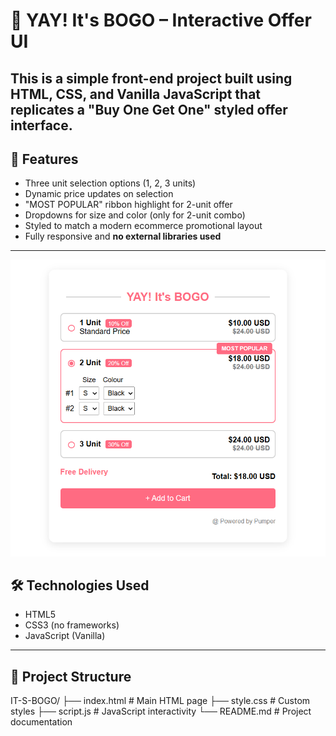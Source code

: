 # 🎉 YAY! It's BOGO – Interactive Offer UI

This is a simple front-end project built using **HTML, CSS, and Vanilla JavaScript** that replicates a "Buy One Get One" styled offer interface.
---

## 🚀 Features

- Three unit selection options (1, 2, 3 units)
- Dynamic price updates on selection
- "MOST POPULAR" ribbon highlight for 2-unit offer
- Dropdowns for size and color (only for 2-unit combo)
- Styled to match a modern ecommerce promotional layout
- Fully responsive and **no external libraries used**

---
![Bogo Image](image.png)
## 🛠️ Technologies Used

- HTML5
- CSS3 (no frameworks)
- JavaScript (Vanilla)

---

## 📂 Project Structure

IT-S-BOGO/
├── index.html # Main HTML page
├── style.css # Custom styles
├── script.js # JavaScript interactivity
└── README.md # Project documentation

